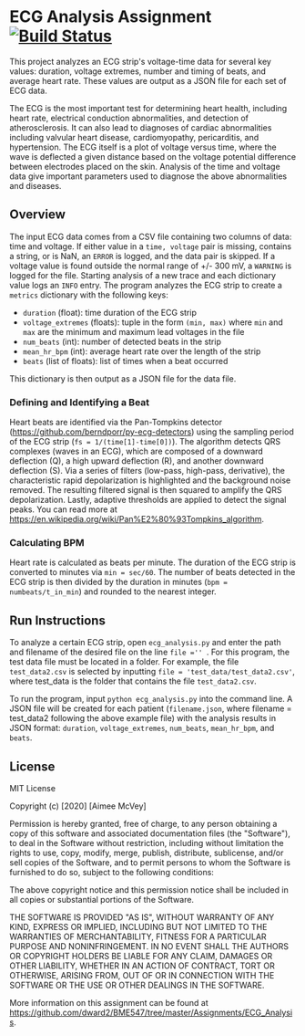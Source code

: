 # ECG Analysis Assignment [![Build Status](https://travis-ci.com/BME547-Spring2020/ecg-analysis-aimeemcvey.svg?token=uYZMqDdwHppZCbLZESzP&branch=master)](https://travis-ci.com/BME547-Spring2020/ecg-analysis-aimeemcvey)
This project analyzes an ECG strip's voltage-time data for several key values: duration, voltage extremes, number and timing of beats, and average heart rate. These values are output as a JSON file for each set of ECG data.

The ECG is the most important test for determining heart health, including heart rate, electrical conduction abnormalities, and detection of atherosclerosis. It can also lead to diagnoses of cardiac abnormalities including valvular heart disease, cardiomyopathy, pericarditis, and hypertension. The ECG itself is a plot of voltage versus time, where the wave is deflected a given distance based on the voltage potential difference between electrodes placed on the skin. Analysis of the time and voltage data give important parameters used to diagnose the above abnormalities and diseases.

## Overview
The input ECG data comes from a CSV file containing two columns of data: time and voltage. If either value in a `time, voltage` pair is missing, contains a string, or is NaN, an `ERROR` is logged, and the data pair is skipped. If a voltage value is found outside the normal range of +/- 300 mV, a `WARNING` is logged for the file. Starting analysis of a new trace and each dictionary value logs an `INFO` entry. The program analyzes the ECG strip to create a `metrics` dictionary with the following keys:
* `duration` (float): time duration of the ECG strip
* `voltage_extremes` (floats): tuple in the form `(min, max)` where `min` and `max`
    are the minimum and maximum lead voltages in the file    
* `num_beats` (int): number of detected beats in the strip
* `mean_hr_bpm` (int): average heart rate over the length of the strip  
* `beats` (list of floats): list of times when a beat occurred

This dictionary is then output as a JSON file for the data file.

### Defining and Identifying a Beat
Heart beats are identified via the Pan-Tompkins detector (https://github.com/berndporr/py-ecg-detectors) using the sampling period of the ECG strip (`fs = 1/(time[1]-time[0])`). The algorithm detects QRS complexes (waves in an ECG), which are composed of a downward deflection (Q), a high upward deflection (R), and another downward deflection (S). Via a series of filters (low-pass, high-pass, derivative), the characteristic rapid depolarization is highlighted and the background noise removed. The resulting filtered signal is then squared to amplify the QRS depolarization. Lastly, adaptive thresholds are applied to detect the signal peaks.
You can read more at <https://en.wikipedia.org/wiki/Pan%E2%80%93Tompkins_algorithm>.

### Calculating BPM
Heart rate is calculated as beats per minute. The duration of the ECG strip is converted to minutes via `min = sec/60`. The number of beats detected in the ECG strip is then divided by the duration in minutes (`bpm = numbeats/t_in_min`) and rounded to the nearest integer.

## Run Instructions
To analyze a certain ECG strip, open `ecg_analysis.py` and enter the path and filename of the desired file on the line ```file ='' ```. For this program, the test data file must be located in a folder.
For example, the file `test_data2.csv` is selected by inputting `file = 'test_data/test_data2.csv'`, where test_data is the folder that contains the file ```test_data2.csv```.

To run the program, input `python ecg_analysis.py` into the command line. 
A JSON file will be created for each patient (`filename.json`, where filename = test_data2 following the above example file) with the analysis results in JSON format: `duration`, `voltage_extremes`, `num_beats`, `mean_hr_bpm`,  and `beats`.

## License
MIT License

Copyright (c) [2020] [Aimee McVey]

Permission is hereby granted, free of charge, to any person obtaining a copy
of this software and associated documentation files (the "Software"), to deal
in the Software without restriction, including without limitation the rights
to use, copy, modify, merge, publish, distribute, sublicense, and/or sell
copies of the Software, and to permit persons to whom the Software is
furnished to do so, subject to the following conditions:

The above copyright notice and this permission notice shall be included in all
copies or substantial portions of the Software.

THE SOFTWARE IS PROVIDED "AS IS", WITHOUT WARRANTY OF ANY KIND, EXPRESS OR
IMPLIED, INCLUDING BUT NOT LIMITED TO THE WARRANTIES OF MERCHANTABILITY,
FITNESS FOR A PARTICULAR PURPOSE AND NONINFRINGEMENT. IN NO EVENT SHALL THE
AUTHORS OR COPYRIGHT HOLDERS BE LIABLE FOR ANY CLAIM, DAMAGES OR OTHER
LIABILITY, WHETHER IN AN ACTION OF CONTRACT, TORT OR OTHERWISE, ARISING FROM,
OUT OF OR IN CONNECTION WITH THE SOFTWARE OR THE USE OR OTHER DEALINGS IN THE
SOFTWARE.

More information on this assignment can be found at <https://github.com/dward2/BME547/tree/master/Assignments/ECG_Analysis>.
